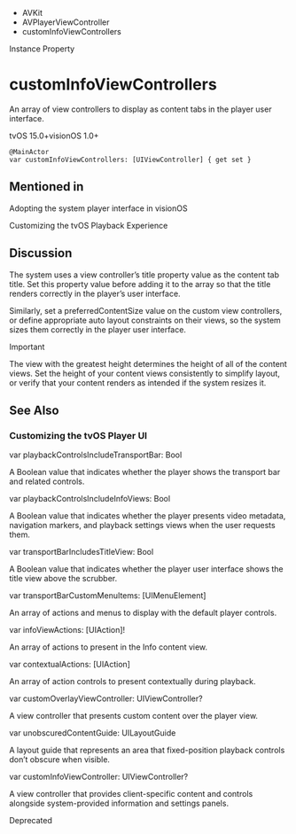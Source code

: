 

- AVKit
- AVPlayerViewController
-  customInfoViewControllers 

Instance Property

# customInfoViewControllers

An array of view controllers to display as content tabs in the player user interface.

tvOS 15.0+visionOS 1.0+

``` source
@MainActor
var customInfoViewControllers: [UIViewController] { get set }
```

## Mentioned in 

Adopting the system player interface in visionOS

Customizing the tvOS Playback Experience

## Discussion

The system uses a view controller’s title property value as the content tab title. Set this property value before adding it to the array so that the title renders correctly in the player’s user interface.

Similarly, set a preferredContentSize value on the custom view controllers, or define appropriate auto layout constraints on their views, so the system sizes them correctly in the player user interface.

Important

The view with the greatest height determines the height of all of the content views. Set the height of your content views consistently to simplify layout, or verify that your content renders as intended if the system resizes it.

## See Also

### Customizing the tvOS Player UI

var playbackControlsIncludeTransportBar: Bool

A Boolean value that indicates whether the player shows the transport bar and related controls.

var playbackControlsIncludeInfoViews: Bool

A Boolean value that indicates whether the player presents video metadata, navigation markers, and playback settings views when the user requests them.

var transportBarIncludesTitleView: Bool

A Boolean value that indicates whether the player user interface shows the title view above the scrubber.

var transportBarCustomMenuItems: [UIMenuElement]

An array of actions and menus to display with the default player controls.

var infoViewActions: [UIAction]!

An array of actions to present in the Info content view.

var contextualActions: [UIAction]

An array of action controls to present contextually during playback.

var customOverlayViewController: UIViewController?

A view controller that presents custom content over the player view.

var unobscuredContentGuide: UILayoutGuide

A layout guide that represents an area that fixed-position playback controls don’t obscure when visible.

var customInfoViewController: UIViewController?

A view controller that provides client-specific content and controls alongside system-provided information and settings panels.

Deprecated

